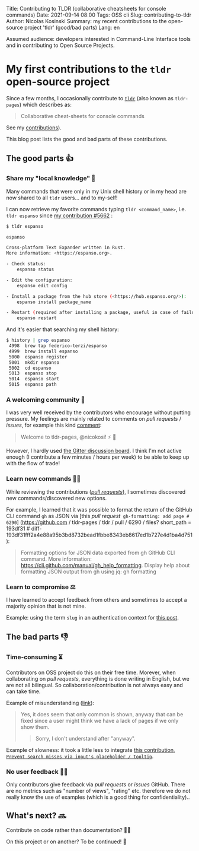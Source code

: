 Title: Contributing to TLDR (collaborative cheatsheets for console commands)
Date: 2021-09-14 08:00
Tags: OSS cli
Slug: contributing-to-tldr
Author: Nicolas Kosinski
Summary: my recent contributions to the open-source project 'tldr' (good/bad parts)
Lang: en

Assumed audience: developers interested in Command-Line Interface tools and in contributing to Open Source Projects.

# My first contributions to the `tldr` open-source project

Since a few months, I occasionally contribute to [`tldr`](https://github.com/tldr-pages/tldr) (also known as `tldr-pages`) which describes as:

> Collaborative cheat-sheets for console commands

See my [contributions](https://github.com/tldr-pages/tldr/pulls?q=is%3Apr+author%3Anicokosi)).

This blog post lists the good and bad parts of these contributions.

## The good parts 👍

### Share my "local knowledge" 🎁

Many commands that were only in my Unix shell history or in my head are now shared to all `tldr` users... and to my-self!

I can now retrieve my favorite commands typing `tldr <command_name>`, i.e. `tldr espanso` since [my contribution #5662](https://github.com/tldr-pages/tldr/pull/5662) :

```sh
$ tldr espanso

espanso

Cross-platform Text Expander written in Rust.
More information: <https://espanso.org>.

- Check status:
    espanso status

- Edit the configuration:
    espanso edit config

- Install a package from the hub store (<https://hub.espanso.org/>):
    espanso install package_name

- Restart (required after installing a package, useful in case of failure):
    espanso restart
```

And it's easier that searching my shell history:

```sh
$ history | grep espanso
 4998  brew tap federico-terzi/espanso
 4999  brew install espanso
 5000  espanso register
 5001  mkdir espanso
 5002  cd espanso
 5013  espanso stop
 5014  espanso start
 5015  espanso path
```

### A welcoming community 🤗

I was very well received by the contributors who encourage without putting pressure. My feelings are mainly related to comments on _pull requests_ / _issues_, for example this kind [comment](https://github.com/tldr-pages/tldr/pull/5662#issuecomment-812137443):
> Welcome to tldr-pages, @nicokosi! ⚡ 🎉
 
However, I hardly used [the Gitter discussion board](https://gitter.im/tldr-pages/tldr). I think I'm not active enough (I contribute a few minutes / hours per week) to be able to keep up with the flow of trade!

### Learn new commands 👨‍🎓

While reviewing the contributions ([_pull requests_](https://github.com/tldr-pages/tldr/pulls)), I sometimes discovered new commands/discovered new options.

For example, I learned that it was possible to format the return of the GitHub CLI command `gh` as JSON via [this _pull request_` gh-formatting: add page # 6290`] (https://github.com / tldr-pages / tldr / pull / 6290 / files? short_path = 193df31 # diff-193df31fff2a4e88a95b3bd8732bead1fbbe8343eb8617ed1b727e4d1ba4d751):

> Formatting options for JSON data exported from gh GitHub CLI command. More information: https://cli.github.com/manual/gh_help_formatting.
> Display help about formatting JSON output from gh using jq:
> gh formatting

### Learn to compromise ⚖️

I have learned to accept feedback from others and sometimes to accept a majority opinion that is not mine.

Example: using the term `slug` in an authentication context for [this post](https://github.com/tldr-pages/tldr/pull/6108#discussion_r648835227).

## The bad parts 👎

### Time-consuming ⏳

Contributors on OSS project do this on their free time. Morever, when collaborating on _pull requests_, everything is done writing in English, but we are not all bilingual. So collaboration/contribution is not always easy and can take time.

Example of misunderstanding ([link](https://github.com/tldr-pages/tldr/pull/6269#issuecomment-888351398)):
> Yes, it does seem that only common is shown, anyway that can be fixed since a user might think we have a lack of pages if we only show them.
> > Sorry, I don't understand after "anyway".

Example of slowness: it took a little less to integrate [this contribution, `Prevent search misses via input's placeholder / tooltip`](https://github.com/tldr-pages/tldr.jsx-fork/pull/3).

### No user feedback 🧑‍🦯

Only contributors give feedback via _pull requests_ or _issues_ GitHub.
There are no metrics such as "number of views", "rating" etc. therefore we do not really know the use of examples (which is a good thing for confidentiality)..

## What's next? 🔜

Contribute on code rather than documentation? 🧑‍💻

On this project or on another? To be continued! 🔮